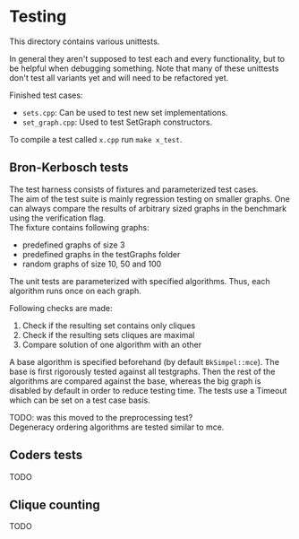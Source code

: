 # Testing
This directory contains various unittests.

In general they aren't supposed to test each and every functionality, but to be helpful when debugging something.
Note that many of these unittests don't test all variants yet and will need to be refactored yet.

Finished test cases:
- `sets.cpp`: Can be used to test new set implementations.
- `set_graph.cpp`: Used to test SetGraph constructors.

To compile a test called `x.cpp` run `make x_test`.

## Bron-Kerbosch tests
The test harness consists of fixtures and parameterized test cases.  
The aim of the test suite is mainly regression testing on smaller graphs.
One can always compare the results of arbitrary sized graphs in the benchmark using the verification flag.  
The fixture contains following graphs:
- predefined graphs of size 3
- predefined graphs in the testGraphs folder
- random graphs of size 10, 50 and 100

The unit tests are parameterized with specified algorithms.
Thus, each algorithm runs once on each graph.
  
Following checks are made:
1. Check if the resulting set contains only cliques
2. Check if the resulting sets cliques are maximal
3. Compare solution of one algorithm with an other 

A base algorithm is specified beforehand (by default `BkSimpel::mce`).
The base is first rigorously tested against all testgraphs.
Then the rest of the algorithms are compared against the base, whereas the big graph is disabled by default in order to reduce testing time.
The tests use a Timeout which can be set on a test case basis.

TODO: was this moved to the preprocessing test?  
Degeneracy ordering algorithms are tested similar to mce.

## Coders tests
TODO

## Clique counting
TODO